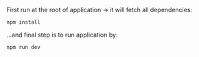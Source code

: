 First run at the root of application -> it will fetch all dependencies:

    npm install
   
...and final step is to run application by:

    npm run dev
